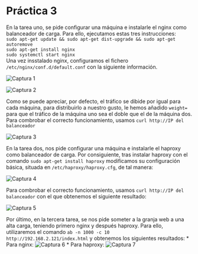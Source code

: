 # Práctica 3

En la tarea uno, se pide configurar una máquina e instalarle el nginx como balanceador de carga. Para ello, ejecutamos estas tres instrucciones:  
`sudo apt-get update && sudo apt-get dist-upgrade && sudo apt-get autoremove`  
`sudo apt-get install nginx`  
`sudo systemctl start nginx`  
Una vez insstalado nginx, configuramos el fichero `/etc/nginx/conf.d/default.conf` con la siguiente información.

![Captura 1](http://imgur.com/lYuvkpr.jpg "Configuración nginx")

![Captura 2](http://imgur.com/YeubPh2.jpg "Prueba nginx sin weight")

Como se puede apreciar, por defecto, el tráfico se dibide por igual para cada máquina, para distribuirlo a nuestro gusto, le hemos añadido `weight=` para que el tráfico de la máquina uno sea el doble que el de la máquina dos. Para combrobar el correcto funcionamiento, usamos `curl http://IP del balanceador`

![Captura 3](http://imgur.com/1esHENc.jpg "Prueba nginx con weight")

En la tarea dos, nos pide configurar una máquina e instalarle el haproxy como balanceador de carga. Por consiguiente, tras instalar haproxy con el comando `sudo apt-get install haproxy` modificamos su configuración básica, situada en `/etc/haproxy/haproxy.cfg`, de tal manera:

![Captura 4](http://imgur.com/fPwMeA9.jpg "Configuración haproxy")

Para combrobar el correcto funcionamiento, usamos `curl http://IP del balanceador` con el que obtenemos el siguiente resultado:

![Captura 5](http://imgur.com/V2FIYFZ.jpg "Prueba haproxy")

Por último, en la tercera tarea, se nos pide someter a la granja web a una alta carga, teniendo primero nginx y después haproxy. Para ello, utilizaremos el comando `ab -n 1000 -c 10 http://192.168.2.121/index.html` y obtenemos los siguientes resultados:
	* Para nginx:
		![Captura 6](http://imgur.com/WF7WKpt.jpg "nginx")
	* Para haproxy:
		![Captura 7](http://imgur.com/Myj3jNR.jpg "haproxy")